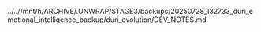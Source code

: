 ../..//mnt/h/ARCHIVE/.UNWRAP/STAGE3/backups/20250728_132733_duri_emotional_intelligence_backup/duri_evolution/DEV_NOTES.md